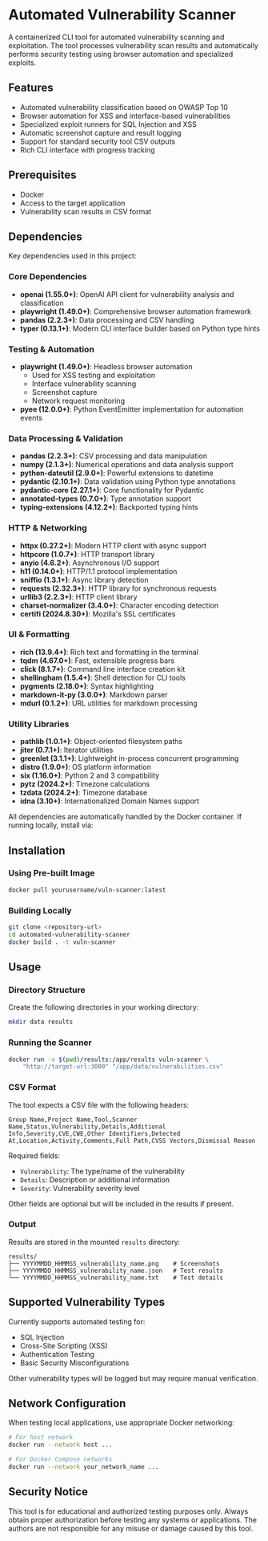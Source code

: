 # Automated Vulnerability Scanner

A containerized CLI tool for automated vulnerability scanning and exploitation. The tool processes vulnerability scan results and automatically performs security testing using browser automation and specialized exploits.

## Features

- Automated vulnerability classification based on OWASP Top 10
- Browser automation for XSS and interface-based vulnerabilities
- Specialized exploit runners for SQL Injection and XSS
- Automatic screenshot capture and result logging
- Support for standard security tool CSV outputs
- Rich CLI interface with progress tracking

## Prerequisites

- Docker
- Access to the target application
- Vulnerability scan results in CSV format

## Dependencies

Key dependencies used in this project:

### Core Dependencies

- **openai (1.55.0+)**: OpenAI API client for vulnerability analysis and classification
- **playwright (1.49.0+)**: Comprehensive browser automation framework
- **pandas (2.2.3+)**: Data processing and CSV handling
- **typer (0.13.1+)**: Modern CLI interface builder based on Python type hints

### Testing & Automation

- **playwright (1.49.0+)**: Headless browser automation
  - Used for XSS testing and exploitation
  - Interface vulnerability scanning
  - Screenshot capture
  - Network request monitoring
- **pyee (12.0.0+)**: Python EventEmitter implementation for automation events

### Data Processing & Validation

- **pandas (2.2.3+)**: CSV processing and data manipulation
- **numpy (2.1.3+)**: Numerical operations and data analysis support
- **python-dateutil (2.9.0+)**: Powerful extensions to datetime
- **pydantic (2.10.1+)**: Data validation using Python type annotations
- **pydantic-core (2.27.1+)**: Core functionality for Pydantic
- **annotated-types (0.7.0+)**: Type annotation support
- **typing-extensions (4.12.2+)**: Backported typing hints

### HTTP & Networking

- **httpx (0.27.2+)**: Modern HTTP client with async support
- **httpcore (1.0.7+)**: HTTP transport library
- **anyio (4.6.2+)**: Asynchronous I/O support
- **h11 (0.14.0+)**: HTTP/1.1 protocol implementation
- **sniffio (1.3.1+)**: Async library detection
- **requests (2.32.3+)**: HTTP library for synchronous requests
- **urllib3 (2.2.3+)**: HTTP client library
- **charset-normalizer (3.4.0+)**: Character encoding detection
- **certifi (2024.8.30+)**: Mozilla's SSL certificates

### UI & Formatting

- **rich (13.9.4+)**: Rich text and formatting in the terminal
- **tqdm (4.67.0+)**: Fast, extensible progress bars
- **click (8.1.7+)**: Command line interface creation kit
- **shellingham (1.5.4+)**: Shell detection for CLI tools
- **pygments (2.18.0+)**: Syntax highlighting
- **markdown-it-py (3.0.0+)**: Markdown parser
- **mdurl (0.1.2+)**: URL utilities for markdown processing

### Utility Libraries

- **pathlib (1.0.1+)**: Object-oriented filesystem paths
- **jiter (0.7.1+)**: Iterator utilities
- **greenlet (3.1.1+)**: Lightweight in-process concurrent programming
- **distro (1.9.0+)**: OS platform information
- **six (1.16.0+)**: Python 2 and 3 compatibility
- **pytz (2024.2+)**: Timezone calculations
- **tzdata (2024.2+)**: Timezone database
- **idna (3.10+)**: Internationalized Domain Names support

All dependencies are automatically handled by the Docker container. If running locally, install via:

## Installation

### Using Pre-built Image

```bash
docker pull yourusername/vuln-scanner:latest
```

### Building Locally

```bash
git clone <repository-url>
cd automated-vulnerability-scanner
docker build . -t vuln-scanner
```

## Usage

### Directory Structure

Create the following directories in your working directory:

```bash
mkdir data results
```

### Running the Scanner

```bash
docker run -v $(pwd)/results:/app/results vuln-scanner \
    "http://target-url:3000" "/app/data/vulnerabilities.csv"
```

### CSV Format

The tool expects a CSV file with the following headers:

```
Group Name,Project Name,Tool,Scanner Name,Status,Vulnerability,Details,Additional Info,Severity,CVE,CWE,Other Identifiers,Detected At,Location,Activity,Comments,Full Path,CVSS Vectors,Dismissal Reason
```

Required fields:

- `Vulnerability`: The type/name of the vulnerability
- `Details`: Description or additional information
- `Severity`: Vulnerability severity level

Other fields are optional but will be included in the results if present.

### Output

Results are stored in the mounted `results` directory:

```
results/
├── YYYYMMDD_HHMMSS_vulnerability_name.png    # Screenshots
├── YYYYMMDD_HHMMSS_vulnerability_name.json   # Test results
└── YYYYMMDD_HHMMSS_vulnerability_name.txt    # Test details
```

## Supported Vulnerability Types

Currently supports automated testing for:

- SQL Injection
- Cross-Site Scripting (XSS)
- Authentication Testing
- Basic Security Misconfigurations

Other vulnerability types will be logged but may require manual verification.

## Network Configuration

When testing local applications, use appropriate Docker networking:

```bash
# For host network
docker run --network host ...

# For Docker Compose networks
docker run --network your_network_name ...
```

## Security Notice

This tool is for educational and authorized testing purposes only. Always obtain proper authorization before testing any systems or applications. The authors are not responsible for any misuse or damage caused by this tool.
